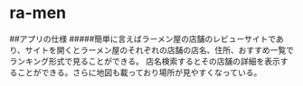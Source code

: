 # ra-men
##アプリの仕様
#####簡単に言えばラーメン屋の店舗のレビューサイトであり、サイトを開くとラーメン屋のそれぞれの店舗の店名、住所、おすすめ一覧でランキング形式で見ることができる。
店名検索するとその店舗の詳細を表示することができる。さらに地図も載っており場所が見やすくなっている。
